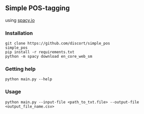 ## Simple POS-tagging
using [spacy.io](https://spacy.io/)

### Installation
    git clone https://github.com/discort/simple_pos
    simple_pos
    pip install -r requirements.txt
    python -m spacy download en_core_web_sm

### Getting help
    python main.py --help

### Usage
    python main.py --input-file <path_to_txt.file> --output-file <output_file_name.csv>